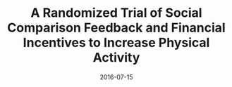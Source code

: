 ---
articlename2: social-comp
title: >-
  A Randomized Trial of Social Comparison Feedback and Financial Incentives to Increase Physical Activity
date: '2016-07-15'
summary: >-
  Social comparison to the 50th percentile with financial incentives was most effective for increasing physical activity.
authors: >-
  Mitesh S. Patel, MD, MBA, MS, Kevin G. Volpp, MD, PhD, Roy Rosin, MBA, Scarlett L. Bellamy, ScD, Dylan S. Small, PhD, Michele A. Fletcher, CPA, Rosemary Osman-Koss, BS, Jennifer L. Brady, MA, RD, LDN, Nancy Haff, MD, Samantha M. Lee, BSE, Lisa Wesby, MS, Karen Hoffer, BS, David Shuttleworth, MS, Devon H. Taylor, BS, Victoria Hilbert, MPH, RD, Jingsan Zhu, MBA, MS, Lin Yang, MS, Xingmei Wang, MS, David A. Asch, MD, MBA
externallink: 'https://journals.sagepub.com/doi/abs/10.1177/0890117116658195'
journal: Am J Health Promot.
---